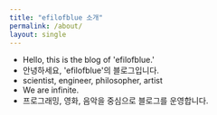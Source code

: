 ```yaml
--- 
title: "efilofblue 소개" 
permalink: /about/ 
layout: single 
--- 
```

- Hello, this is the blog of 'efilofblue.'
- 안녕하세요, 'efilofblue'의 블로그입니다.
- scientist, engineer, philosopher, artist
- We are infinite.
- 프로그래밍, 영화, 음악을 중심으로 블로그를 운영합니다.
